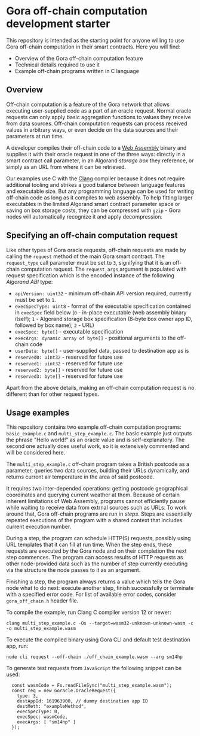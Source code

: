 # Gora off-chain computation development starter

This repository is intended as the starting point for anyone willing to use Gora
off-chain computation in their smart contracts. Here you will find:

 * Overview of the Gora off-chain computation feature
 * Technical details required to use it
 * Example off-chain programs written in C language

## Overview

Off-chain computation is a feature of the Gora network that allows executing
user-supplied code as a part of an oracle request. Normal oracle requests can
only apply basic aggregation functions to values they receive from data sources.
Off-chain computation requests can process received values in arbitrary ways, or
even decide on the data sources and their parameters at run time.

A developer compiles their off-chain code to a [Web Assembly](https://webassembly.org/)
binary and supplies it with their oracle request in one of the three ways:
directly in a smart contract call parameter, in an Algorand *storage box* they
reference, or simply as an URL from where it can be retrieved.

Our examples use C with the [Clang](https://clang.llvm.org/) compiler because it
does not require additional tooling and strikes a good balance between language
features and executable size. But any programming language can be used for
writing off-chain code as long as it compiles to web assembly. To help fitting
larger executables in the limited Algorand smart contract parameter space or
saving on box storage costs, they can be compressed with `gzip` - Gora nodes
will automatically recognize it and apply decompression.

## Specifying an off-chain computation request

Like other types of Gora oracle requests, off-chain requests are made by calling
the `request` method of the main Gora smart contract. The `request_type` call
parameter must be set to `3`, signifying that it is an off-chain computation
request. The `request_args` argument is populated with request specification
which is the encoded instance of the following *Algorand ABI* type:

 * `apiVersion: uint32` - minimum off-chain API version required, currently must
   be set to `1`.
 * `execSpecType: uint8` - format of the executable specification contained in
   `execSpec` field below (`0` - in-place executable (web assembly binary itself);
   `1` - Algorand storage box specification  (8-byte box owner app ID, followed
    by box name); `2` - URL)
 * `execSpec: byte[]` - executable specification
 * `execArgs: dynamic array of byte[]` - positional arguments to the off-chain code
 * `userData: byte[]` - user-supplied data, passed to destination app as is
 * `reserved0: uint32` - reserved for future use
 * `reserved1: uint32` - reserved for future use
 * `reserved2: byte[]` - reserved for future use
 * `reserved3: byte[]` - reserved for future use


Apart from the above details, making an off-chain computation request is no
different than for other request types.

## Usage examples

This repository contains two example off-chain computation programs:
`basic_example.c` and `multi_step_example.c`. The basic example just outputs
the phrase "Hello world!" as an oracle value and is self-explanatory. The second
one actually does useful work, so it is extensively commented and will be
considered here.

The `multi_step_example.c` off-chain program takes a British postcode as a
parameter, queries two data sources, building their URLs dynamically, and
returns current air temperature in the area of said postcode.

It requires two inter-depended operations: getting postcode geographical
coordinates and querying current weather at them. Because of certain inherent
limitations of Web Assembly, programs cannot efficiently pause while waiting to
receive data from extrnal sources such as URLs. To work around that, Gora
off-chain programs are run in *steps*. Steps are essentially repeated executions
of the program with a shared context that includes current execution number.

During a step, the program can schedule HTTP(S) requests, possibly using URL
templates that it can fill at run time. When the step ends, these requests are
executed by the Gora node and on their completion the next step commences.  The
program can access results of HTTP requests as other node-provided data such as
the number of step currently executing via the structure the node passes to it
as an argument.

Finishing a step, the program always returns a value which tells the Gora node
what to do next: execute another step, finish successfully or terminate with a
specified error code. For list of available error codes, consider
`gora_off_chain.h` header file.

To compile the example, run Clang C compiler version 12 or newer:
```
clang multi_step_example.c -Os --target=wasm32-unknown-unknown-wasm -c -o multi_step_example.wasm
```
To execute the compiled binary using Gora CLI and default test destination app, run:
```
node cli request --off-chain ./off_chain_example.wasm --arg sm14hp
```

To generate test requests from `JavaScript` the following snippet can be used:
```
  const wasmCode = Fs.readFileSync("multi_step_example.wasm");
  const req = new Goracle.OracleRequest({
    type: 3,
    destAppId: 161963900, // dummy destination app ID
    destMeth: "exampleMethod",
    execSpecType: 0,
    execSpec: wasmCode,
    execArgs: [ "sm14hp" ]
  });
```
